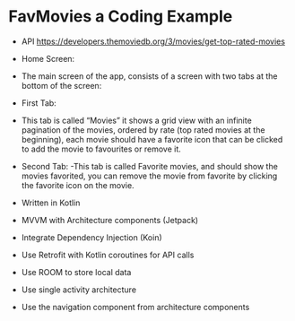 # FavMovies a Coding Example


- API https://developers.themoviedb.org/3/movies/get-top-rated-movies

- Home Screen: 
- The main screen of the app, consists of a screen with two tabs at
the bottom of the screen:
- First Tab: 
- This tab is called “Movies” it shows a grid view with an infinite
pagination of the movies, ordered by rate (top rated movies at the beginning), each movie should have a favorite icon that can be clicked to add the movie to favourites or remove it.
- Second Tab: 
-This tab is called Favorite movies, and should show the movies favorited, you can remove the movie from favorite by clicking the favorite icon on the movie.


- Written in Kotlin
- MVVM with Architecture components (Jetpack)
- Integrate Dependency Injection (Koin) 
- Use Retrofit with Kotlin coroutines for API calls 
- Use ROOM to store local data 
- Use single activity architecture 
- Use the navigation component from architecture components

